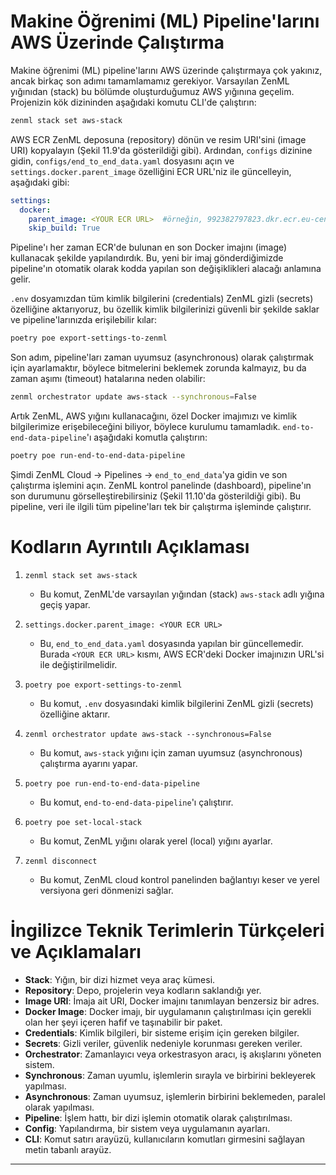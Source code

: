 # Makine Öğrenimi (ML) Pipeline'larını AWS Üzerinde Çalıştırma

Makine öğrenimi (ML) pipeline'larını AWS üzerinde çalıştırmaya çok yakınız, ancak birkaç son adımı tamamlamamız gerekiyor. Varsayılan ZenML yığınıdan (stack) bu bölümde oluşturduğumuz AWS yığınına geçelim. Projenizin kök dizininden aşağıdaki komutu CLI'de çalıştırın: 
```bash
zenml stack set aws-stack
```
AWS ECR ZenML deposuna (repository) dönün ve resim URI'sini (image URI) kopyalayın (Şekil 11.9'da gösterildiği gibi). Ardından, `configs` dizinine gidin, `configs/end_to_end_data.yaml` dosyasını açın ve `settings.docker.parent_image` özelliğini ECR URL'niz ile güncelleyin, aşağıdaki gibi:
```yml
settings:
  docker:
    parent_image: <YOUR ECR URL>  #örneğin, 992382797823.dkr.ecr.eu-central-1.amazonaws.com/zenml-rlwlcs:latest
    skip_build: True
```
Pipeline'ı her zaman ECR'de bulunan en son Docker imajını (image) kullanacak şekilde yapılandırdık. Bu, yeni bir imaj gönderdiğimizde pipeline'ın otomatik olarak kodda yapılan son değişiklikleri alacağı anlamına gelir.

`.env` dosyamızdan tüm kimlik bilgilerini (credentials) ZenML gizli (secrets) özelliğine aktarıyoruz, bu özellik kimlik bilgilerinizi güvenli bir şekilde saklar ve pipeline'larınızda erişilebilir kılar:
```bash
poetry poe export-settings-to-zenml
```
Son adım, pipeline'ları zaman uyumsuz (asynchronous) olarak çalıştırmak için ayarlamaktır, böylece bitmelerini beklemek zorunda kalmayız, bu da zaman aşımı (timeout) hatalarına neden olabilir:
```bash
zenml orchestrator update aws-stack --synchronous=False
```
Artık ZenML, AWS yığını kullanacağını, özel Docker imajımızı ve kimlik bilgilerimize erişebileceğini biliyor, böylece kurulumu tamamladık. `end-to-end-data-pipeline`'ı aşağıdaki komutla çalıştırın:
```bash
poetry poe run-end-to-end-data-pipeline
```
Şimdi ZenML Cloud → Pipelines → `end_to_end_data`'ya gidin ve son çalıştırma işlemini açın. ZenML kontrol panelinde (dashboard), pipeline'ın son durumunu görselleştirebilirsiniz (Şekil 11.10'da gösterildiği gibi). Bu pipeline, veri ile ilgili tüm pipeline'ları tek bir çalıştırma işleminde çalıştırır.

# Kodların Ayrıntılı Açıklaması

1. `zenml stack set aws-stack` 
   - Bu komut, ZenML'de varsayılan yığından (stack) `aws-stack` adlı yığına geçiş yapar.

2. `settings.docker.parent_image: <YOUR ECR URL>`
   - Bu, `end_to_end_data.yaml` dosyasında yapılan bir güncellemedir. Burada `<YOUR ECR URL>` kısmı, AWS ECR'deki Docker imajınızın URL'si ile değiştirilmelidir.

3. `poetry poe export-settings-to-zenml`
   - Bu komut, `.env` dosyasındaki kimlik bilgilerini ZenML gizli (secrets) özelliğine aktarır.

4. `zenml orchestrator update aws-stack --synchronous=False`
   - Bu komut, `aws-stack` yığını için zaman uyumsuz (asynchronous) çalıştırma ayarını yapar.

5. `poetry poe run-end-to-end-data-pipeline`
   - Bu komut, `end-to-end-data-pipeline`'ı çalıştırır.

6. `poetry poe set-local-stack`
   - Bu komut, ZenML yığını olarak yerel (local) yığını ayarlar.

7. `zenml disconnect`
   - Bu komut, ZenML cloud kontrol panelinden bağlantıyı keser ve yerel versiyona geri dönmenizi sağlar.

# İngilizce Teknik Terimlerin Türkçeleri ve Açıklamaları

- **Stack**: Yığın, bir dizi hizmet veya araç kümesi.
- **Repository**: Depo, projelerin veya kodların saklandığı yer.
- **Image URI**: İmaja ait URI, Docker imajını tanımlayan benzersiz bir adres.
- **Docker Image**: Docker imajı, bir uygulamanın çalıştırılması için gerekli olan her şeyi içeren hafif ve taşınabilir bir paket.
- **Credentials**: Kimlik bilgileri, bir sisteme erişim için gereken bilgiler.
- **Secrets**: Gizli veriler, güvenlik nedeniyle korunması gereken veriler.
- **Orchestrator**: Zamanlayıcı veya orkestrasyon aracı, iş akışlarını yöneten sistem.
- **Synchronous**: Zaman uyumlu, işlemlerin sırayla ve birbirini bekleyerek yapılması.
- **Asynchronous**: Zaman uyumsuz, işlemlerin birbirini beklemeden, paralel olarak yapılması.
- **Pipeline**: İşlem hattı, bir dizi işlemin otomatik olarak çalıştırılması.
- **Config**: Yapılandırma, bir sistem veya uygulamanın ayarları.
- **CLI**: Komut satırı arayüzü, kullanıcıların komutları girmesini sağlayan metin tabanlı arayüz.

---

